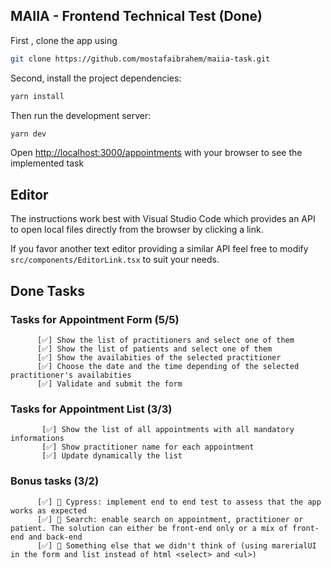 ## MAIIA - Frontend Technical Test (Done)
First , clone the app using 
```bash
git clone https://github.com/mostafaibrahem/maiia-task.git
```

Second, install the project dependencies:

```bash
yarn install
```

Then run the development server:

```bash
yarn dev
```

Open [http://localhost:3000/appointments](http://localhost:3000/appointments) with your browser to see the implemented task


## Editor

The instructions work best with Visual Studio Code which provides an API to open local files directly from the browser by clicking a link.

If you favor another text editor providing a similar API feel free to modify `src/components/EditorLink.tsx` to suit your needs.

## Done Tasks
### Tasks for Appointment Form (5/5)
          [✅] Show the list of practitioners and select one of them
          [✅] Show the list of patients and select one of them 
          [✅] Show the availabities of the selected practitioner 
          [✅] Choose the date and the time depending of the selected practitioner's availabities 
          [✅] Validate and submit the form 

### Tasks for Appointment List (3/3)
           [✅] Show the list of all appointments with all mandatory informations
           [✅] Show practitioner name for each appointment
           [✅] Update dynamically the list

### Bonus tasks (3/2)         
          [✅] 🤖 Cypress: implement end to end test to assess that the app works as expected
          [✅] 🔎 Search: enable search on appointment, practitioner or patient. The solution can either be front-end only or a mix of front-end and back-end 
          [✅] 🎉 Something else that we didn't think of (using marerialUI in the form and list instead of html <select> and <ul>) 

